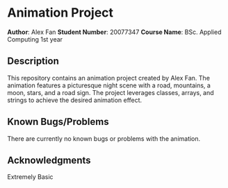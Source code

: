 # Animation Project

**Author**: Alex Fan
**Student Number**: 20077347
**Course Name**: BSc. Applied Computing 1st year

## Description

This repository contains an animation project created by Alex Fan. The animation features a picturesque night scene with a road, mountains, a moon, stars, and a road sign. The project leverages classes, arrays, and strings to achieve the desired animation effect.

## Known Bugs/Problems

There are currently no known bugs or problems with the animation.

## Acknowledgments
Extremely Basic
